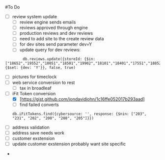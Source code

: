 #To Do

- [ ] review system update
    - [ ] review engine sends emails
    - [ ] reviews approved through engine
    - [ ] production reviews and dev reviews
    - [ ] need to add site to the create review data
    - [ ] for dev sites send parameter dev=Y
    - [ ] update query for dev reviews: 
```
        db.reviews.update({storeId: {$in: ["18652","19552","10051","18501","19902","18101","18401","17551","18852","16251","18251","19852","13201"]}}, {$set: {dev: 'Y'}}, false, true)
```
- [ ] pictures for timeclock
- [ ] web service conversion to rest
    - [ ] tax in broadleaf
- [ ] iFit Token conversion
    - [x] [https://gist.github.com/jondavidjohn/1c16ffe052017b293aad]
    - [ ] find failed converts

    ```
    db.iFitTokens.find({cybersource: '', response: {$nin: ["203", "231", "202", "200", "208", "205"]}})
    ```
- [ ] address validation
- [ ] address save needs work
- [ ] customer exstension
- [ ] update customer exstension probably want site specific
- 
